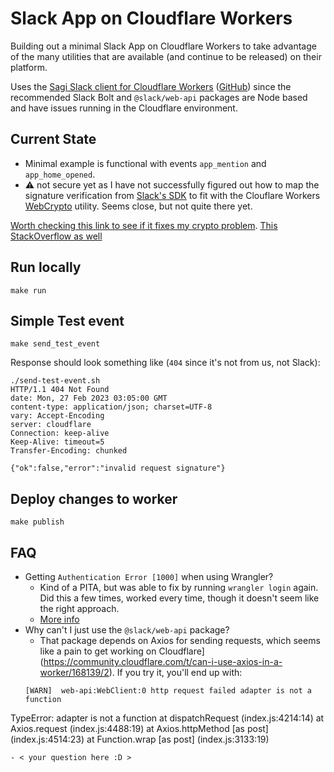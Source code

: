 # Slack App on Cloudflare Workers

Building out a minimal Slack App on Cloudflare Workers to take advantage of the many utilities that are available (and continue to be released) on their platform.

Uses the [Sagi Slack client for Cloudflare Workers](https://sagi.io/slack-api-for-cloudflare-workers/) ([GitHub](https://github.com/sagi/workers-slack)) since the recommended Slack Bolt and `@slack/web-api` packages are Node based and have issues running in the Cloudflare environment.

## Current State

- Minimal example is functional with events `app_mention` and `app_home_opened`.
- ⚠️ not secure yet as I have not successfully figured out how to map the signature verification from [Slack's SDK](https://github.com/slackapi/node-slack-sdk/blob/main/packages/events-api/src/http-handler.ts#L38) to fit with the Clouflare Workers [WebCrypto](https://developers.cloudflare.com/workers/examples/signing-requests/) utility. Seems close, but not quite there yet.

[Worth checking this link to see if it fixes my crypto problem](https://stackoverflow.com/questions/72315615/wrong-result-with-hmac-verification-using-subtlecrypto-in-javascript).
[This StackOverflow as well](https://stackoverflow.com/questions/67871458/verify-hmac-hash-using-cloudflare-workers)

## Run locally

```
make run
```

## Simple Test event

```
make send_test_event
```

Response should look something like (`404` since it's not from us, not Slack):

```
./send-test-event.sh
HTTP/1.1 404 Not Found
date: Mon, 27 Feb 2023 03:05:00 GMT
content-type: application/json; charset=UTF-8
vary: Accept-Encoding
server: cloudflare
Connection: keep-alive
Keep-Alive: timeout=5
Transfer-Encoding: chunked

{"ok":false,"error":"invalid request signature"}
```

## Deploy changes to worker

```
make publish
```

## FAQ

- Getting `Authentication Error [1000]` when using Wrangler?
  - Kind of a PITA, but was able to fix by running `wrangler login` again. Did this a few times, worked every time, though it doesn't seem like the right approach.
  - [More info](https://github.com/cloudflare/wrangler/issues/371)
- Why can't I just use the `@slack/web-api` package?
  - That package depends on Axios for sending requests, which seems like a pain to get working on Cloudflare](https://community.cloudflare.com/t/can-i-use-axios-in-a-worker/168139/2). If you try it, you'll end up with:
  ```
  [WARN]  web-api:WebClient:0 http request failed adapter is not a function
TypeError: adapter is not a function
    at dispatchRequest (index.js:4214:14)
    at Axios.request (index.js:4488:19)
    at Axios.httpMethod [as post] (index.js:4514:23)
    at Function.wrap [as post] (index.js:3133:19)
  ```
- < your question here :D >
